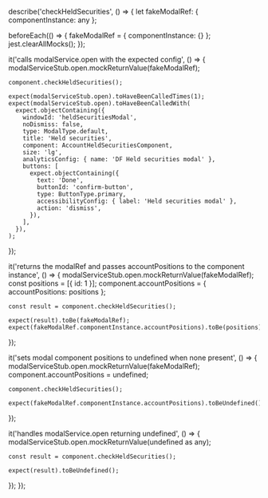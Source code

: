 describe('checkHeldSecurities', () => {
  let fakeModalRef: { componentInstance: any };

  beforeEach(() => {
    fakeModalRef = { componentInstance: {} };
    jest.clearAllMocks();
  });

  it('calls modalService.open with the expected config', () => {
    modalServiceStub.open.mockReturnValue(fakeModalRef);

    component.checkHeldSecurities();

    expect(modalServiceStub.open).toHaveBeenCalledTimes(1);
    expect(modalServiceStub.open).toHaveBeenCalledWith(
      expect.objectContaining({
        windowId: 'heldSecuritiesModal',
        noDismiss: false,
        type: ModalType.default,
        title: 'Held securities',
        component: AccountHeldSecuritiesComponent,
        size: 'lg',
        analyticsConfig: { name: 'DF Held securities modal' },
        buttons: [
          expect.objectContaining({
            text: 'Done',
            buttonId: 'confirm-button',
            type: ButtonType.primary,
            accessibilityConfig: { label: 'Held securities modal' },
            action: 'dismiss',
          }),
        ],
      }),
    );
  });

  it('returns the modalRef and passes accountPositions to the component instance', () => {
    modalServiceStub.open.mockReturnValue(fakeModalRef);
    const positions = [{ id: 1 }];
    component.accountPositions = { accountPositions: positions };

    const result = component.checkHeldSecurities();

    expect(result).toBe(fakeModalRef);
    expect(fakeModalRef.componentInstance.accountPositions).toBe(positions);
  });

  it('sets modal component positions to undefined when none present', () => {
    modalServiceStub.open.mockReturnValue(fakeModalRef);
    component.accountPositions = undefined;

    component.checkHeldSecurities();

    expect(fakeModalRef.componentInstance.accountPositions).toBeUndefined();
  });

  it('handles modalService.open returning undefined', () => {
    modalServiceStub.open.mockReturnValue(undefined as any);

    const result = component.checkHeldSecurities();

    expect(result).toBeUndefined();
  });
});